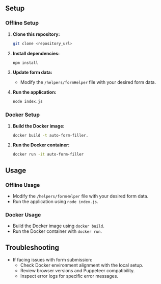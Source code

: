 

## Setup

### Offline Setup
1. **Clone this repository:**
    ```bash
    git clone <repository_url>
    ```

2. **Install dependencies:**
    ```bash
    npm install
    ```

3. **Update form data:**
    - Modify the `/helpers/formHelper` file with your desired form data.

4. **Run the application:**
    ```bash
    node index.js
    ```

### Docker Setup
1. **Build the Docker image:**
    ```bash
    docker build -t auto-form-filler.
    ```

2. **Run the Docker container:**
    ```bash
    docker run -it auto-form-filler
    ```

## Usage

### Offline Usage
- Modify the `/helpers/formHelper` file with your desired form data.
- Run the application using `node index.js`.

### Docker Usage
- Build the Docker image using `docker build`.
- Run the Docker container with `docker run`.

## Troubleshooting
- If facing issues with form submission:
    - Check Docker environment alignment with the local setup.
    - Review browser versions and Puppeteer compatibility.
    - Inspect error logs for specific error messages.
